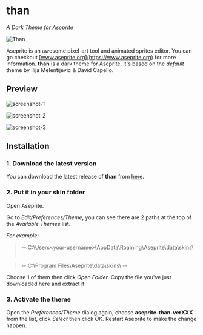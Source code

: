 # than
*A Dark Theme for Aseprite*

![Than](https://raw.githubusercontent.com/tungkradle/aseprite-than/master/than.png)

Aseprite is an awesome pixel-art tool and animated sprites editor. You can go checkout [www.aseprite.org](https://www.aseprite.org) for more information. **than** is a dark theme for Aseprite, it's based on the *default* theme by Ilija Melentijevic & David Capello.

## Preview
![screenshot-1](https://cloud.githubusercontent.com/assets/24779254/21484481/1035d434-cbc6-11e6-99cc-0865918df152.png)

![screenshot-2](https://cloud.githubusercontent.com/assets/24779254/21484482/103a050e-cbc6-11e6-9d8f-83c5bd2c9d44.png)

![screenshot-3](https://cloud.githubusercontent.com/assets/24779254/21484480/100eced4-cbc6-11e6-9201-1695aeb23b20.png)

## Installation
### 1. Download the latest version
You can download the latest release of **than** from [here](https://github.com/tungkradle/aseprite-than/releases/latest).

### 2. Put it in your skin folder
Open Aseprite.

Go to *Edit/Preferences/Theme*, you can see there are 2 paths at the top of the *Available Themes* list.

*For example:*

> -- C:\Users\<your-username>\AppData\Roaming\Aseprite\data\skins\ --

> -- C:\Program Files\Aseprite\data\skins\ --

Choose 1 of them then click *Open Folder*. Copy the file you've just downloaded here and extract it.

### 3. Activate the theme
Open the *Preferences/Theme* dialog again, choose **aseprite-than-verXXX** from the list, click *Select* then click *OK*. Restart Aseprite to make the change happen.
